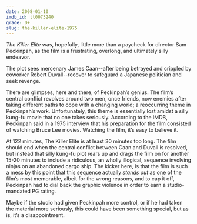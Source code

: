 ```yaml
---
date: 2008-01-10
imdb_id: tt0073240
grade: D+
slug: the-killer-elite-1975
---
```


_The Killer Elite_ was, hopefully, little more than a paycheck for director Sam Peckinpah, as the film is a frustrating, overlong, and ultimately silly endeavor.

The plot sees mercenary James Caan--after being betrayed and crippled by coworker Robert Duvall--recover to safeguard a Japanese politician and seek revenge.

There are glimpses, here and there, of Peckinpah’s genius. The film’s central conflict revolves around two men, once friends, now enemies after taking different paths to cope with a changing world; a reoccurring theme in Peckinpah’s work. Unfortunately, this theme is essentially lost amidst a silly kung-fu movie that no one takes seriously. According to the IMDB, Peckinpah said in a 1975 interview that his preparation for the film consisted of watching Bruce Lee movies. Watching the film, it’s easy to believe it.

At 122 minutes, The Killer Elite is at least 30 minutes too long. The film should end when the central conflict between Caan and Duvall is resolved, but instead that silly kung-fu plot rears up and drags the film on for another 15-20 minutes to include a ridiculous, an wholly illogical, sequence involving ninjas on an abandoned cargo ship. The kicker here, is that the film is such a mess by this point that this sequence actually _stands out_ as one of the film’s most memorable, albeit for the wrong reasons, and to cap it off, Peckinpah had to dial back the graphic violence in order to earn a studio-mandated PG rating.

Maybe if the studio had given Peckinpah more control, or if he had taken the material more seriously, this could have been something special, but as is, it’s a disappointment.
